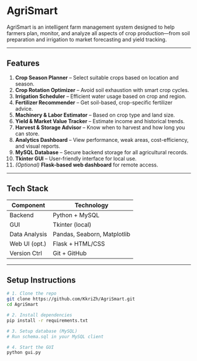 # AgriSmart

AgriSmart is an intelligent farm management system designed to help farmers plan, monitor, and analyze all aspects of crop production—from soil preparation and irrigation to market forecasting and yield tracking.

---

## Features

1. **Crop Season Planner** – Select suitable crops based on location and season.  
2. **Crop Rotation Optimizer** – Avoid soil exhaustion with smart crop cycles.  
3. **Irrigation Scheduler** – Efficient water usage based on crop and region.  
4. **Fertilizer Recommender** – Get soil-based, crop-specific fertilizer advice.  
5. **Machinery & Labor Estimator** – Based on crop type and land size.  
6. **Yield & Market Value Tracker** – Estimate income and historical trends.  
7. **Harvest & Storage Advisor** – Know when to harvest and how long you can store.  
8. **Analytics Dashboard** – View performance, weak areas, cost-efficiency, and visual reports.  
9. **MySQL Database** – Secure backend storage for all agricultural records.  
10. **Tkinter GUI** – User-friendly interface for local use.  
11. *(Optional)* **Flask-based web dashboard** for remote access.

---

## Tech Stack

| Component     | Technology                 |
|---------------|----------------------------|
| Backend       | Python + MySQL             |
| GUI           | Tkinter (local)            |
| Data Analysis | Pandas, Seaborn, Matplotlib|
| Web UI (opt.) | Flask + HTML/CSS           |
| Version Ctrl  | Git + GitHub               |

---

## Setup Instructions

```bash
# 1. Clone the repo
git clone https://github.com/KkriZh/AgriSmart.git
cd AgriSmart

# 2. Install dependencies
pip install -r requirements.txt

# 3. Setup database (MySQL)
# Run schema.sql in your MySQL client

# 4. Start the GUI
python gui.py
